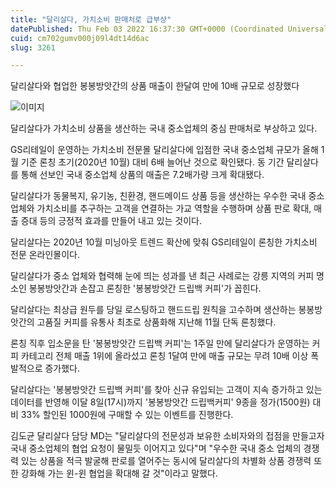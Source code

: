 ```yaml
---
title: "달리살다, 가치소비 판매처로 급부상"
datePublished: Thu Feb 03 2022 16:37:30 GMT+0000 (Coordinated Universal Time)
cuid: cm702gumv000j09l4dt14d6ac
slug: 3261

---
```



달리살다와 협업한 봉봉방앗간의 상품 매출이 한달여 만에 10배 규모로 성장했다

![이미지](https://cdn.hashnode.com/res/hashnode/image/upload/v1739253230109/9a0c6180-0fe1-4059-a4ee-64af4c4e8d2b.jpeg)

달리살다가 가치소비 상품을 생산하는 국내 중소업체의 중심 판매처로 부상하고 있다.

GS리테일이 운영하는 가치소비 전문몰 달리살다에 입점한 국내 중소업체 규모가 올해 1월 기준 론칭 초기(2020년 10월) 대비 6배 늘어난 것으로 확인됐다. 동 기간 달리살다를 통해 선보인 국내 중소업체 상품의 매출은 7.2배가량 크게 확대됐다.

달리살다가 동물복지, 유기농, 친환경, 핸드메이드 상품 등을 생산하는 우수한 국내 중소업체와 가치소비를 추구하는 고객을 연결하는 가교 역할을 수행하며 상품 판로 확대, 매출 증대 등의 긍정적 효과를 만들어 내고 있는 것이다.

달리살다는 2020년 10월 미닝아웃 트렌드 확산에 맞춰 GS리테일이 론칭한 가치소비 전문 온라인몰이다.

달리살다가 중소 업체와 협력해 눈에 띄는 성과를 낸 최근 사례로는 강릉 지역의 커피 명소인 봉봉방앗간과 손잡고 론칭한 '봉봉방앗간 드립백 커피'가 꼽힌다.

달리살다는 최상급 원두를 당일 로스팅하고 핸드드립 원칙을 고수하며 생산하는 봉봉방앗간의 고품질 커피를 유통사 최초로 상품화해 지난해 11월 단독 론칭했다.

론칭 직후 입소문을 탄 '봉봉방앗간 드립백 커피'는 1주일 만에 달리살다가 운영하는 커피 카테고리 전체 매출 1위에 올라섰고 론칭 1달여 만에 매출 규모는 무려 10배 이상 폭발적으로 증가했다.

달리살다는 '봉봉방앗간 드립백 커피'를 찾아 신규 유입되는 고객이 지속 증가하고 있는 데이터를 반영해 이달 8일(17시)까지 '봉봉방앗간 드립백커피' 9종을 정가(1500원) 대비 33% 할인된 1000원에 구매할 수 있는 이벤트를 진행한다.

김도균 달리살다 담당 MD는 "달리살다의 전문성과 보유한 소비자와의 접점을 만들고자 국내 중소업체의 협업 요청이 물밀듯 이어지고 있다"며 "우수한 국내 중소 업체의 경쟁력 있는 상품을 적극 발굴해 판로를 열어주는 동시에 달리살다의 차별화 상품 경쟁력 또한 강화해 가는 윈-윈 협업을 확대해 갈 것"이라고 말했다.